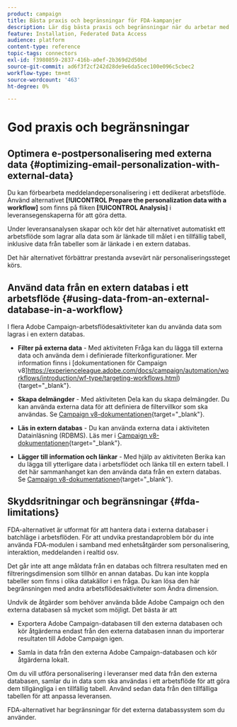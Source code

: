 ```yaml
---
product: campaign
title: Bästa praxis och begränsningar för FDA-kampanjer
description: Lär dig bästa praxis och begränsningar när du arbetar med en extern databas (FDA)
feature: Installation, Federated Data Access
audience: platform
content-type: reference
topic-tags: connectors
exl-id: f3980859-2837-416b-a0ef-2b369d2d50bd
source-git-commit: ad6f3f2cf242d28de9e6da5cec100e096c5cbec2
workflow-type: tm+mt
source-wordcount: '463'
ht-degree: 0%

---
```


# God praxis och begränsningar



## Optimera e-postpersonalisering med externa data {#optimizing-email-personalization-with-external-data}

Du kan förbearbeta meddelandepersonalisering i ett dedikerat arbetsflöde. Använd alternativet **[!UICONTROL Prepare the personalization data with a workflow]** som finns på fliken **[!UICONTROL Analysis]** i leveransegenskaperna för att göra detta.

Under leveransanalysen skapar och kör det här alternativet automatiskt ett arbetsflöde som lagrar alla data som är länkade till målet i en tillfällig tabell, inklusive data från tabeller som är länkade i en extern databas.

Det här alternativet förbättrar prestanda avsevärt när personaliseringssteget körs.

## Använd data från en extern databas i ett arbetsflöde {#using-data-from-an-external-database-in-a-workflow}

I flera Adobe Campaign-arbetsflödesaktiviteter kan du använda data som lagras i en extern databas.

* **Filter på externa data** - Med aktiviteten Fråga kan du lägga till externa data och använda dem i definierade filterkonfigurationer. Mer information finns i [dokumentationen för Campaign v8]https://experienceleague.adobe.com/docs/campaign/automation/workflows/introduction/wf-type/targeting-workflows.html){target="_blank"}.

* **Skapa delmängder** - Med aktiviteten Dela kan du skapa delmängder. Du kan använda externa data för att definiera de filtervillkor som ska användas. Se [Campaign v8-dokumentationen](https://experienceleague.adobe.com/docs/campaign/automation/workflows/wf-activities/targeting-activities/split.html){target="_blank"}.

* **Läs in extern databas** - Du kan använda externa data i aktiviteten Datainläsning (RDBMS). Läs mer i [Campaign v8-dokumentationen](https://experienceleague.adobe.com/docs/campaign/automation/workflows/wf-activities/action-activities/data-loading-rdbms.html){target="_blank"}.

* **Lägger till information och länkar** - Med hjälp av aktiviteten Berika kan du lägga till ytterligare data i arbetsflödet och länka till en extern tabell. I det här sammanhanget kan den använda data från en extern databas. Se [Campaign v8-dokumentationen](https://experienceleague.adobe.com/docs/campaign/automation/workflows/wf-activities/targeting-activities/enrichment.html){target="_blank"}.

## Skyddsritningar och begränsningar {#fda-limitations}

FDA-alternativet är utformat för att hantera data i externa databaser i batchläge i arbetsflöden. För att undvika prestandaproblem bör du inte använda FDA-modulen i samband med enhetsåtgärder som personalisering, interaktion, meddelanden i realtid osv.

Det går inte att ange måldata från en databas och filtrera resultaten med en filtreringsdimension som tillhör en annan databas. Du kan inte koppla tabeller som finns i olika datakällor i en fråga. Du kan lösa den här begränsningen med andra arbetsflödesaktiviteter som Ändra dimension.

Undvik de åtgärder som behöver använda både Adobe Campaign och den externa databasen så mycket som möjligt. Det bästa är att

* Exportera Adobe Campaign-databasen till den externa databasen och kör åtgärderna endast från den externa databasen innan du importerar resultaten till Adobe Campaign igen.

* Samla in data från den externa Adobe Campaign-databasen och kör åtgärderna lokalt.

Om du vill utföra personalisering i leveranser med data från den externa databasen, samlar du in data som ska användas i ett arbetsflöde för att göra dem tillgängliga i en tillfällig tabell. Använd sedan data från den tillfälliga tabellen för att anpassa leveransen.

FDA-alternativet har begränsningar för det externa databassystem som du använder.

